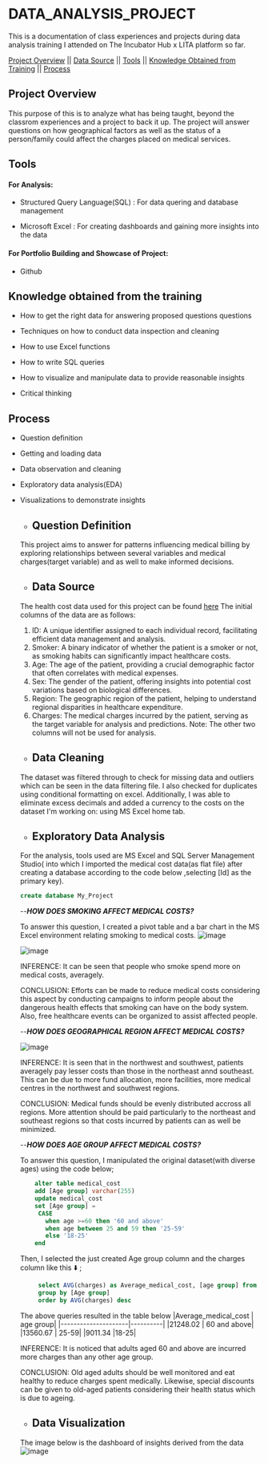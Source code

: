# DATA_ANALYSIS_PROJECT

This is a documentation of class experiences and projects during data analysis training I attended on The Incubator Hub x LITA platform so far.

[Project Overview](#project-overview)   ||
[Data Source](#data-source)    ||
[Tools](#tools)   ||
[Knowledge Obtained from Training](#knowledge-obtained-from-the-training)   ||
[Process](#process)

## Project Overview

This purpose of this is to analyze what has being taught, beyond the classrom experiences and a project to back it up.
The project will answer questions on how geographical factors as well as the status of a person/family could affect the charges placed on medical services.

## Tools

#### For Analysis:

 - Structured Query Language(SQL) : For data quering and database management

 - Microsoft Excel : For creating dashboards and gaining more insights into the data

#### For Portfolio Building and Showcase of Project:

 - Github

## Knowledge obtained from the training

- How to get the right data for answering proposed questions questions

- Techniques on how to conduct data inspection and cleaning

- How to use Excel functions

- How to write SQL queries

- How to visualize and manipulate data to provide reasonable insights

- Critical thinking


## Process

- Question definition
- Getting and loading data
- Data observation and cleaning
- Exploratory data analysis(EDA)
- Visualizations to demonstrate insights

  - ## Question Definition
  This project aims to answer for patterns influencing medical billing by exploring relationships between several variables and medical charges(target variable) and as well to make informed decisions.
  
  - ## Data Source
  The health cost data used for this project can be found [here](https://www.kaggle.com/datasets)
  The initial columns of the data are as follows:
     1. ID: A unique identifier assigned to each individual record, facilitating efficient data management and analysis.
     2. Smoker: A binary indicator of whether the patient is a smoker or not, as smoking habits can significantly impact healthcare costs.
     3. Age: The age of the patient, providing a crucial demographic factor that often correlates with medical expenses.
     4. Sex: The gender of the patient, offering insights into potential cost variations based on biological differences.
     5. Region: The geographic region of the patient, helping to understand regional disparities in healthcare expenditure.
     6. Charges: The medical charges incurred by the patient, serving as the target variable for analysis and predictions.
        Note: The other two columns will not be used for analysis.

  - ## Data Cleaning
  The dataset was filtered through to check for missing data and outliers which can be seen in the data filtering file.
  I also checked for duplicates using conditional formatting on excel.
  Additionally, I was able to eliminate excess decimals and added a currency to the costs on the dataset I'm working on: using MS Excel home tab.

  - ## Exploratory Data Analysis
  For the analysis, tools used are MS Excel and SQL Server Management Studio( into which I imported the medical cost data(as flat file) after creating a database according to the code below ,selecting [Id] as the primary key).
  ``` SQL
  create database My_Project
  ```

    --***HOW DOES SMOKING AFFECT MEDICAL COSTS?***

    To answer this question, I created a pivot table and a bar chart in the MS Excel environment relating smoking to medical costs.
   ![image](https://github.com/user-attachments/assets/b44a8c86-eaf6-4608-9096-e06cf024400d)
  
   ![image](https://github.com/user-attachments/assets/9e10bf55-7a5a-454f-ba23-5482917d70d0)
  
    INFERENCE: It can be seen that people who smoke spend more on medical costs, averagely.
  
    CONCLUSION: Efforts can be made to reduce medical costs considering this aspect by conducting campaigns to inform people about the dangerous health effects that smoking can have on the body system. Also, free healthcare events can be organized to assist affected people.

   --***HOW DOES GEOGRAPHICAL REGION AFFECT MEDICAL COSTS?***
  
   ![image](https://github.com/user-attachments/assets/1ceb6e1e-b155-44fc-be0c-cd5469215f94)

     INFERENCE: It is seen that in the northwest and southwest, patients averagely pay lesser costs than those in the northeast annd southeast. This can be due to more fund allocation, more facilities, more medical centres in the northwest and southwest regions.
  
     CONCLUSION: Medical funds should be evenly distributed accross all regions. More attention should be paid particularly to the northeast and southeast regions so that costs incurred by patients can as well be minimized.

    

    --***HOW DOES AGE GROUP AFFECT MEDICAL COSTS?***

     To answer this question, I manipulated the original dataset(with diverse ages) using the code below;
  
  ``` SQL
      alter table medical_cost
      add [Age group] varchar(255)
      update medical_cost
      set [Age group] =
       CASE
         when age >=60 then '60 and above'
         when age between 25 and 59 then '25-59'
         else '18-25'
      end
  ```
     Then, I selected the just created Age group column and the charges column like this ⬇️ ;  
   ``` SQL
        select AVG(charges) as Average_medical_cost, [age group] from medical_cost
        group by [Age group]
        order by AVG(charges) desc
   ```
     The above queries resulted in the table below
     |Average_medical_cost	| age group|
     |---------------------|----------|
     |21248.02	     |   60 and above|
     |13560.67 |	25-59|
     |9011.34	|18-25|
  
    INFERENCE: It is noticed that adults aged 60 and above are incurred more charges than any other age group.
  
    CONCLUSION: Old aged adults should be well monitored and eat healthy to reduce charges spent medically. Likewise, special discounts can be given to old-aged patients considering their health status which is due to ageing.

  
    - ## Data Visualization
  The image below is the dashboard of insights derived from the data
  ![image](https://github.com/user-attachments/assets/518caf29-a798-4de5-bd80-27ffb2532b22)

   
  


  

